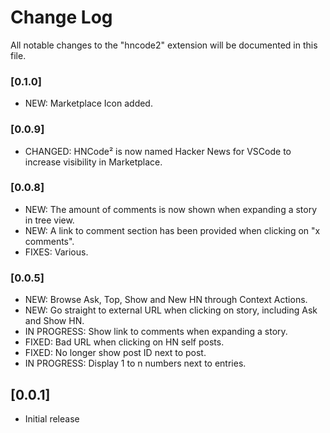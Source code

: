 # Change Log

All notable changes to the "hncode2" extension will be documented in this file.

### [0.1.0]

* NEW: Marketplace Icon added.

### [0.0.9]

* CHANGED: HNCode² is now named Hacker News for VSCode to increase visibility in Marketplace.

### [0.0.8]

* NEW: The amount of comments is now shown when expanding a story in tree view.
* NEW: A link to comment section has been provided when clicking on "x comments".
* FIXES: Various.

### [0.0.5]

* NEW: Browse Ask, Top, Show and New HN through Context Actions.
* NEW: Go straight to external URL when clicking on story, including Ask and Show HN.
* IN PROGRESS: Show link to comments when expanding a story.
* FIXED: Bad URL when clicking on HN self posts.
* FIXED: No longer show post ID next to post.
* IN PROGRESS: Display 1 to n numbers next to entries.

## [0.0.1]

- Initial release